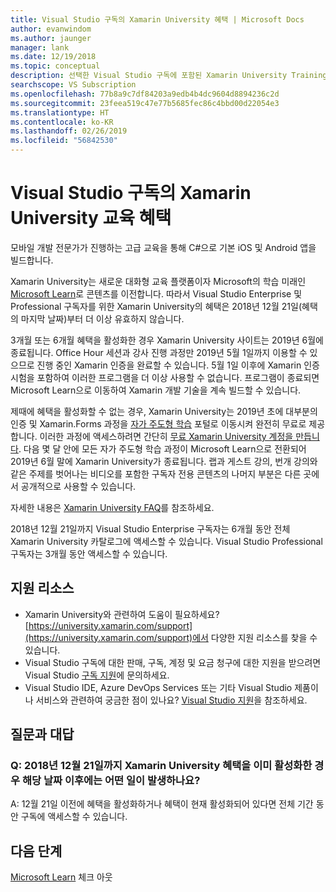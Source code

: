```yaml
---
title: Visual Studio 구독의 Xamarin University 혜택 | Microsoft Docs
author: evanwindom
ms.author: jaunger
manager: lank
ms.date: 12/19/2018
ms.topic: conceptual
description: 선택한 Visual Studio 구독에 포함된 Xamarin University Training 구독에 대해 알아봅니다.
searchscope: VS Subscription
ms.openlocfilehash: 77b8a9c7df84203a9edb4b4dc9604d8894236c2d
ms.sourcegitcommit: 23feea519c47e77b5685fec86c4bbd00d22054e3
ms.translationtype: HT
ms.contentlocale: ko-KR
ms.lasthandoff: 02/26/2019
ms.locfileid: "56842530"
---
```

# <a name="xamarin-university-training-benefit-in-visual-studio-subscriptions"></a>Visual Studio 구독의 Xamarin University 교육 혜택

모바일 개발 전문가가 진행하는 고급 교육을 통해 C#으로 기본 iOS 및 Android 앱을 빌드합니다.

Xamarin University는 새로운 대화형 교육 플랫폼이자 Microsoft의 학습 미래인 [Microsoft Learn](http://microsoft.com/learn)로 콘텐츠를 이전합니다. 따라서 Visual Studio Enterprise 및 Professional 구독자를 위한 Xamarin University의 혜택은 2018년 12월 21일(혜택의 마지막 날짜)부터 더 이상 유효하지 않습니다.

3개월 또는 6개월 혜택을 활성화한 경우 Xamarin University 사이트는 2019년 6월에 종료됩니다. Office Hour 세션과 강사 진행 과정만 2019년 5월 1일까지 이용할 수 있으므로 진행 중인 Xamarin 인증을 완료할 수 있습니다. 5월 1일 이후에 Xamarin 인증 시험을 포함하여 이러한 프로그램을 더 이상 사용할 수 없습니다. 프로그램이 종료되면 Microsoft Learn으로 이동하여 Xamarin 개발 기술을 계속 빌드할 수 있습니다.

제때에 혜택을 활성화할 수 없는 경우, Xamarin University는 2019년 초에 대부분의 인증 및 Xamarin.Forms 과정을 [자가 주도형 학습](https://elearning.xamarin.com) 포털로 이동시켜 완전히 무료로 제공합니다. 이러한 과정에 액세스하려면 간단히 [무료 Xamarin University 계정을 만듭니다](https://university.xamarin.com/createfreeaccount). 다음 몇 달 안에 모든 자가 주도형 학습 과정이 Microsoft Learn으로 전환되어 2019년 6월 말에 Xamarin University가 종료됩니다. 랩과 게스트 강의, 번개 강의와 같은 주제를 벗어나는 비디오를 포함한 구독자 전용 콘텐츠의 나머지 부분은 다른 곳에서 공개적으로 사용할 수 있습니다.

자세한 내용은 [Xamarin University FAQ](https://university.xamarin.com/faq)를 참조하세요.

2018년 12월 21일까지 Visual Studio Enterprise 구독자는 6개월 동안 전체 Xamarin University 카탈로그에 액세스할 수 있습니다.  Visual Studio Professional 구독자는 3개월 동안 액세스할 수 있습니다.


## <a name="support-resources"></a>지원 리소스
-  Xamarin University와 관련하여 도움이 필요하세요?  [https://university.xamarin.com/support](https://university.xamarin.com/support)에서 다양한 지원 리소스를 찾을 수 있습니다.
-  Visual Studio 구독에 대한 판매, 구독, 계정 및 요금 청구에 대한 지원을 받으려면 Visual Studio [구독 지원](https://visualstudio.microsoft.com/subscriptions/support/)에 문의하세요.
-  Visual Studio IDE, Azure DevOps Services 또는 기타 Visual Studio 제품이나 서비스와 관련하여 궁금한 점이 있나요?  [Visual Studio 지원](https://visualstudio.microsoft.com/support/)을 참조하세요.

## <a name="frequently-asked-questions"></a>질문과 대답
### <a name="q--if-ive-already-activated-my-xamarin-university-benefit-by-december-21-2018-what-happens-after-that-date"></a>Q:  2018년 12월 21일까지 Xamarin University 혜택을 이미 활성화한 경우 해당 날짜 이후에는 어떤 일이 발생하나요?
A: 12월 21일 이전에 혜택을 활성화하거나 혜택이 현재 활성화되어 있다면 전체 기간 동안 구독에 액세스할 수 있습니다.

## <a name="next-steps"></a>다음 단계
[Microsoft Learn](http://microsoft.com/learn) 체크 아웃